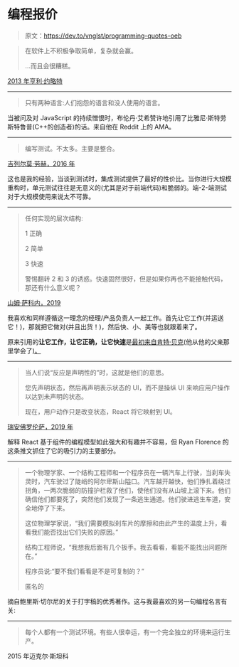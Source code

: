 # 编程报价

> 原文：<https://dev.to/vnglst/programming-quotes-oeb>

> 在软件上不积极争取简单，复杂就会赢。
> 
> …而且会很糟糕。

[2013 年亨利·约略特](https://twitter.com/HenrikJoreteg/status/364989455414726657)

* * *

> 只有两种语言:人们抱怨的语言和没人使用的语言。

当被问及对 JavaScript 的持续憎恨时，布伦丹·艾希赞许地引用了比雅尼·斯特劳斯特鲁普(C++的创造者)的话。来自他在 Reddit 上的 AMA。

* * *

> 编写测试。不太多。主要是整合。

[吉列尔莫·劳赫，2016 年](https://twitter.com/rauchg/status/807626710350839808)

这也是我的经验，当谈到测试时，集成测试提供了最好的性价比。当你进行大规模重构时，单元测试往往是无意义的(尤其是对于前端代码)和脆弱的。端-2-端测试对于大规模使用来说太不可靠。

* * *

> 任何实现的层次结构:
> 
> 1 正确
> 
> 2 简单
> 
> 3 快速
> 
> 警惕翻转 2 和 3 的诱惑。快速固然很好，但是如果你再也不能接触代码，那还有什么意义呢？

[山姆·萨科内，2019](https://twitter.com/samccone/status/1160660630631673856)

我喜欢和同样遵循这一理念的经理/产品负责人一起工作。首先让它工作(并运送它！)，那就把它做对(并且出货！)，然后快、小、美等也就跟着来了。

原来引用的**让它工作，让它正确，让它快速**是[最初来自肯特·贝克](https://wiki.c2.com/?MakeItWorkMakeItRightMakeItFast)(他从他的父亲那里学会了[)。](https://twitter.com/KentBeck/status/1297256742170968064)

* * *

> 当人们说“反应是声明性的”时，这就是他们的意思。
> 
> 您先声明状态，然后再声明表示状态的 UI，而不是操纵 UI 来响应用户操作以达到未声明的状态。
> 
> 现在，用户动作只是改变状态，React 将它映射到 UI。

[瑞安佛罗伦萨，2019 年](https://twitter.com/ryanflorence/status/1162463162337120256?s=20)

解释 React 基于组件的编程模型如此强大和有趣并不容易，但 Ryan Florence 的这条推文抓住了它的吸引力的主要部分。

* * *

> 一个物理学家、一个结构工程师和一个程序员在一辆汽车上行驶，当刹车失灵时，汽车驶过了陡峭的阿尔卑斯山隘口。汽车越开越快，他们挣扎着绕过拐角，一两次脆弱的防撞护栏救了他们，使他们没有从山坡上滚下来。他们确信他们都要死了，突然他们发现了一条逃生通道。他们驶进逃生车道，安全地停了下来。
> 
> 这位物理学家说，“我们需要模拟刹车片的摩擦和由此产生的温度上升，看看我们能否找出它们失败的原因。”
> 
> 结构工程师说，“我想我后面有几个扳手。我去看看，看能不能找出问题所在。”
> 
> 程序员说:“要不我们看看是不是可复制的？”
> 
> 匿名的

摘自鲍里斯·切尔尼的关于打字稿的优秀著作。这与我最喜欢的另一句编程名言有关:

* * *

> 每个人都有一个测试环境。有些人很幸运，有一个完全独立的环境来运行生产。

2015 年迈克尔·斯坦科